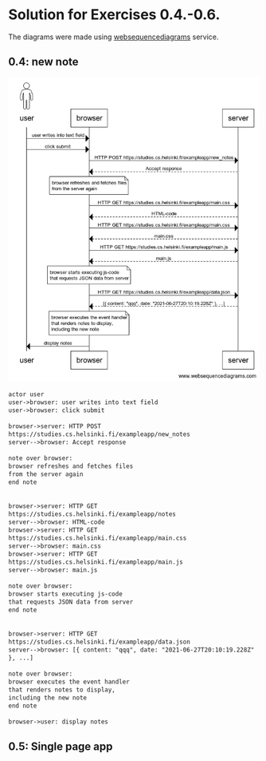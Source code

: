 # Solution for Exercises 0.4.-0.6.

The diagrams were made using [websequencediagrams](https://www.websequencediagrams.com/) service.

## 0.4: new note

![sequence diagram for new note](./sequence_diagram-new_note.png)

```
actor user
user->browser: user writes into text field
user->browser: click submit

browser->server: HTTP POST https://studies.cs.helsinki.fi/exampleapp/new_notes
server-->browser: Accept response

note over browser:
browser refreshes and fetches files
from the server again
end note


browser->server: HTTP GET https://studies.cs.helsinki.fi/exampleapp/notes
server-->browser: HTML-code
browser->server: HTTP GET https://studies.cs.helsinki.fi/exampleapp/main.css
server-->browser: main.css
browser->server: HTTP GET https://studies.cs.helsinki.fi/exampleapp/main.js
server-->browser: main.js

note over browser:
browser starts executing js-code
that requests JSON data from server 
end note


browser->server: HTTP GET https://studies.cs.helsinki.fi/exampleapp/data.json
server-->browser: [{ content: "qqq", date: "2021-06-27T20:10:19.228Z" }, ...]

note over browser:
browser executes the event handler
that renders notes to display,
including the new note
end note

browser->user: display notes
```

## 0.5: Single page app